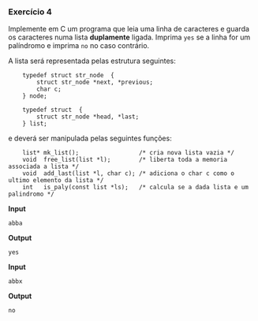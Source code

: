 ### Exercício 4

Implemente em C um programa que leia uma linha de caracteres e guarda os caracteres numa lista __duplamente__ ligada.
Imprima `yes` se a linha for um palíndromo e imprima `no` no caso contrário.

A lista será representada pelas estrutura seguintes:

```
    typedef struct str_node  {
        struct str_node *next, *previous;
        char c;
    } node;

    typedef struct  {
        struct str_node *head, *last;
    } list;
```

e deverá ser manipulada pelas seguintes funções:

```
    list* mk_list();                 /* cria nova lista vazia */
    void  free_list(list *l);        /* liberta toda a memoria associada a lista */
    void  add_last(list *l, char c); /* adiciona o char c como o ultimo elemento da lista */
    int   is_paly(const list *ls);   /* calcula se a dada lista e um palindromo */
```

**Input**
```
abba
```

**Output**
```
yes
```

**Input**
```
abbx
```

**Output**
```
no
```

